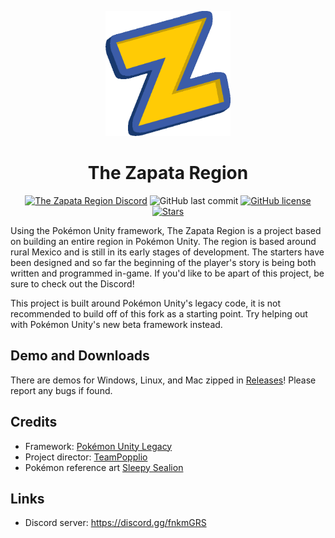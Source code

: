 <p align="center">
  <img alt="The Zapata Region Logo" width="200" height="200" src="https://github.com/Zapata-Project/PokemonUnity-Port/raw/master/TOOLS/Assets/zapata2.png" />
  <h1 align="center">The Zapata Region</h3>
  <p align="center">
    <a href="https://discord.gg/9fWfEjE"><img alt="The Zapata Region Discord" src="https://img.shields.io/discord/405910237623615488"></a>
  <img alt="GitHub last commit" src="https://img.shields.io/github/last-commit/Zapata-Project/PokemonUnity-Port">
  <a href="https://github.com/Zapata-Project/PokemonUnity-Port/blob/master/LICENSE.txt"><img alt="GitHub license" src="https://img.shields.io/github/license/Zapata-Project/PokemonUnity-Port"></a>
  <a href="https://github.com/Zapata-Project/PokemonUnity-Port/stargazers"><img alt="Stars" src="https://img.shields.io/github/stars/Zapata-Project/PokemonUnity-Port"></a>
  </p>
</p>

Using the Pokémon Unity framework, The Zapata Region is a project based on building an entire region in Pokémon Unity. The region is based around rural Mexico and is still in its early stages of development. The starters have been designed and so far the beginning of the player's story is being both written and programmed in-game. If you'd like to be apart of this project, be sure to check out the Discord! 


This project is built around Pokémon Unity's legacy code, it is not recommended to build off of this fork as a starting point. Try helping out with Pokémon Unity's new beta framework instead.

## Demo and Downloads

There are demos for Windows, Linux, and Mac zipped in [Releases](https://github.com/superusercode/PokemonUnity/releases)! Please report any bugs if found.

## Credits

* Framework: [Pokémon Unity Legacy](https://github.com/PokemonUnity/PokemonUnity)
* Project director: [TeamPopplio](https://github.com/TeamPopplio)
* Pokémon reference art [Sleepy Sealion](https://twitter.com/sleepy_sealion)

## Links

* Discord server: <https://discord.gg/fnkmGRS>
